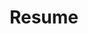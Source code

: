 ---
layout: cv
permalink: /cv/
title: Resume
nav: true
nav_order: 2
cv_pdf: gabrielalonresume.pdf
---